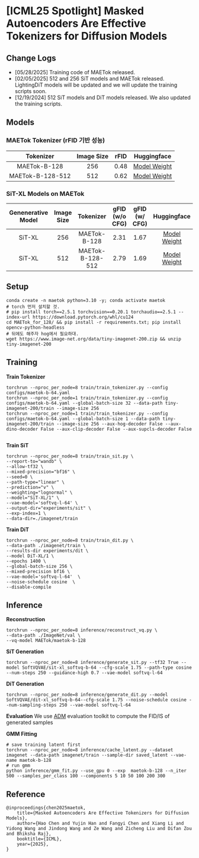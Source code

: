 # [ICML25 Spotlight] Masked Autoencoders Are Effective Tokenizers for Diffusion Models


## Change Logs
* [05/28/2025] Training code of MAETok released. 
* [02/05/2025] 512 and 256 SiT models and MAETok released. LightingDiT models will be updated and we will update the training scripts soon.
* [12/19/2024] 512 SiT models and DiT models released. We also updated the training scripts.

## Models

### MAETok Tokenizer (rFID 기반 성능)


| Tokenizer 	| Image Size | rFID 	| Huggingface 	|
|:---:	| :---:	| :---:	|:---:	|
| MAETok-B-128 	| 256 | 0.48 	| [Model Weight](https://huggingface.co/MAETok/maetok-b-128) 	|
| MAETok-B-128-512 	| 512 | 0.62 	| [Model Weight](https://huggingface.co/MAETok/maetok-b-512) 	|


### SiT-XL Models on MAETok

| Genenerative Model | Image Size	| Tokenizer 	| gFID (w/o CFG) |	gFID (w/ CFG)| Huggingface 	|
|:---:	|:---:	|:---:	|:---:	|:---:	|:---:	|
| SiT-XL 	| 256 | MAETok-B-128 	| 2.31 	| 1.67 | [Model Weight](https://huggingface.co/MAETok/sit-xl_maetok-b-128) 	|
| SiT-XL 	| 512 | MAETok-B-128-512	| 2.79 	| 1.69 | [Model Weight](https://huggingface.co/MAETok/sit-xl_maetok-b-128-512) 	|


## Setup
```
conda create -n maetok python=3.10 -y; conda activate maetok
# torch 먼저 설치할 것.
# pip install torch==2.5.1 torchvision==0.20.1 torchaudio==2.5.1 --index-url https://download.pytorch.org/whl/cu124
cd MAETok_for_128/ && pip install -r requirements.txt; pip install opencv-python-headless
# 뒤에도 해주자 hog에서 필요하대.
wget https://www.image-net.org/data/tiny-imagenet-200.zip && unzip tiny-imagenet-200
```

## Training 

**Train Tokenizer**
```
torchrun --nproc_per_node=8 train/train_tokenizer.py --config configs/maetok-b-64.yaml
torchrun --nproc_per_node=1 train/train_tokenizer.py --config configs/maetok-b-64.yaml --global-batch-size 32 --data-path tiny-imagenet-200/train --image-size 256
torchrun --nproc_per_node=1 train/train_tokenizer.py --config configs/maetok-b-64.yaml --global-batch-size 1 --data-path tiny-imagenet-200/train --image-size 256 --aux-hog-decoder False --aux-dino-decoder False --aux-clip-decoder False --aux-supcls-decoder False


```

**Train SiT**
```
torchrun --nproc_per_node=8 train/train_sit.py \
--report-to="wandb" \
--allow-tf32 \ 
--mixed-precision="bf16" \
--seed=0 \
--path-type="linear" \
--prediction="v" \
--weighting="lognormal" \
--model="SiT-XL/1" \
--vae-model='softvq-l-64' \
--output-dir="experiments/sit" \
--exp-index=1 \
--data-dir=./imagenet/train
```

**Train DiT**
```
torchrun --nproc_per_node=8 train/train_dit.py \
--data-path ./imagenet/train \
--results-dir experiments/dit \
--model DiT-XL/1 \
--epochs 1400 \
--global-batch-size 256 \
--mixed-precision bf16 \
--vae-model='softvq-l-64'  \
--noise-schedule cosine  \
--disable-compile
```

## Inference


**Reconstruction**
```
torchrun --nproc_per_node=8 inference/reconstruct_vq.py \
--data-path ./ImageNet/val \
--vq-model MAETok/maetok-b-128
```


**SiT Generation**
```
torchrun --nproc_per_node=8 inference/generate_sit.py --tf32 True --model SoftVQVAE/sit-xl_softvq-b-64 --cfg-scale 1.75 --path-type cosine --num-steps 250 --guidance-high 0.7 --vae-model softvq-l-64
```

**DiT Generation**
```
torchrun --nproc_per_node=8 inference/generate_dit.py --model SoftVQVAE/dit-xl_softvq-b-64--cfg-scale 1.75 --noise-schedule cosine --num-sampling-steps 250 --vae-model softvq-l-64
```


**Evaluation**
We use [ADM](https://github.com/openai/guided-diffusion/tree/main) evaluation toolkit to compute the FID/IS of generated samples


**GMM Fitting**
```
# save training latent first
torchrun --nproc_per_node=8 inference/cache_latent.py --dataset imagenet --data-path imagenet/train --sample-dir saved_latent --vae-name maetok-b-128
# run gmm
python inference/gmm_fit.py --use_gpu 0 --exp  maetok-b-128 --n_iter 500 --samples_per_class 100 --components 5 10 50 100 200 300
```

## Reference
```
@inproceedings{chen2025maetok,
    title={Masked Autoencoders Are Effective Tokenizers for Diffusion Models},
    author={Hao Chen and Yujin Han and Fangyi Chen and Xiang Li and Yidong Wang and Jindong Wang and Ze Wang and Zicheng Liu and Difan Zou and Bhiksha Raj},
    booktitle={ICML},
    year={2025},
}

```
